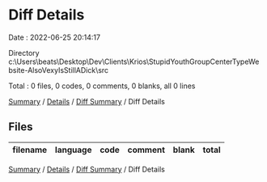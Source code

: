 # Diff Details

Date : 2022-06-25 20:14:17

Directory c:\\Users\\beats\\Desktop\\Dev\\Clients\\Krios\\StupidYouthGroupCenterTypeWebsite-AlsoVexyIsStillADick\\src

Total : 0 files,  0 codes, 0 comments, 0 blanks, all 0 lines

[Summary](results.md) / [Details](details.md) / [Diff Summary](diff.md) / Diff Details

## Files
| filename | language | code | comment | blank | total |
| :--- | :--- | ---: | ---: | ---: | ---: |

[Summary](results.md) / [Details](details.md) / [Diff Summary](diff.md) / Diff Details